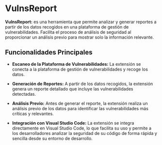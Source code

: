 # VulnsReport

**VulnsReport:** es una herramienta que permite analizar y generar reportes a partir de los datos recogidos en una plataforma de gestión de vulnerabilidades. Facilita el proceso de análisis de seguridad al proporcionar un análisis previo para mostrar solo la información relevante.

## Funcionalidades Principales

- **Escaneo de la Plataforma de Vulnerabilidades:** La extensión se conecta a la plataforma de gestión de vulnerabilidades y recoge los datos.
- **Generación de Reportes:** A partir de los datos recogidos, la extensión genera un reporte detallado que incluye las vulnerabilidades detectadas.

- **Análisis Previo:** Antes de generar el reporte, la extensión realiza un análisis previo de los datos para identificar las vulnerabilidades más críticas y relevantes.

- **Integración con Visual Studio Code:** La extensión se integra directamente en Visual Studio Code, lo que facilita su uso y permite a los desarrolladores analizar la seguridad de su código de forma rápida y sencilla desde su entorno de desarrollo.
